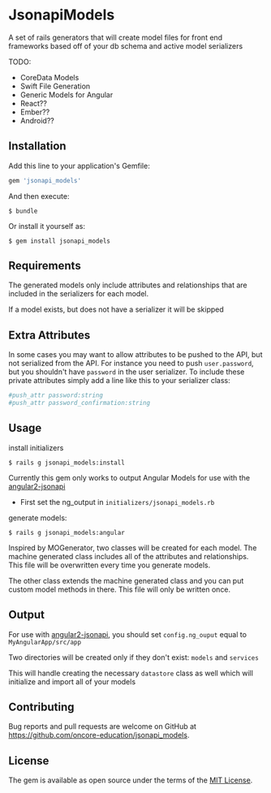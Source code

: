 # JsonapiModels

A set of rails generators that will create model files for front end frameworks based off of your db schema 
and active model serializers

TODO:
 * CoreData Models
 * Swift File Generation
 * Generic Models for Angular
 * React??
 * Ember??
 * Android??

## Installation

Add this line to your application's Gemfile:

```ruby
gem 'jsonapi_models'
```

And then execute:

    $ bundle

Or install it yourself as:

    $ gem install jsonapi_models

## Requirements
The generated models only include attributes and relationships that are included in the serializers for each model.

If a model exists, but does not have a serializer it will be skipped

## Extra Attributes  
In some cases you may want to allow attributes to be pushed to the API, but not serialized from the API. For instance
you need to push `user.password`, but you shouldn't have `password` in the user serializer.  To include these
private attributes simply add a line like this to your serializer class:

```ruby
#push_attr password:string
#push_attr password_confirmation:string
```

## Usage

install initializers

    $ rails g jsonapi_models:install
    
Currently this gem only works to output Angular Models for use with the [angular2-jsonapi](https://github.com/ghidoz/angular2-jsonapi) 

* First set the ng_output in `initializers/jsonapi_models.rb`

generate models:

    $ rails g jsonapi_models:angular
    
Inspired by MOGenerator, two classes will be created for each model.  The machine generated class includes all of
the attributes and relationships. This file will be overwritten every time you generate models.

The other class extends the machine generated class and you can put custom model 
methods in there.  This file will only be written once.

## Output
For use with [angular2-jsonapi](https://github.com/ghidoz/angular2-jsonapi), you should set `config.ng_ouput` equal to 
`MyAngularApp/src/app` 

Two directories will be created only if they don't exist: `models` and `services`

This will handle creating the necessary `datastore` class as well which will initialize and import all of your models

## Contributing

Bug reports and pull requests are welcome on GitHub at https://github.com/oncore-education/jsonapi_models.

## License

The gem is available as open source under the terms of the [MIT License](https://opensource.org/licenses/MIT).

